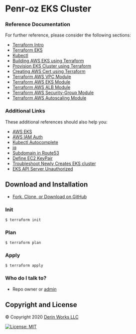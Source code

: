 # Penr-oz EKS Cluster

### Reference Documentation
For further reference, please consider the following sections:

* [Terraform Intro](https://www.terraform.io/intro/index.html)
* [Terraform EKS](https://learn.hashicorp.com/terraform/aws/eks-intro)
* [Kubectl](https://kubernetes.io/docs/tasks/tools/install-kubectl/)
* [Building AWS EKS using Terraform](https://www.esentri.com/building-a-kubernetes-cluster-on-aws-eks-using-terraform/)
* [Provision EKS Cluster using Terraform](https://learn.hashicorp.com/terraform/kubernetes/provision-eks-cluster)
* [Creating AWS Cert using Terraform](https://www.azavea.com/blog/2018/07/16/provisioning-acm-certificates-on-aws-with-terraform/)
* [Terraform AWS VPC Module](https://registry.terraform.io/modules/terraform-aws-modules/vpc/aws/2.28.0)
* [Terraform AWS EKS Module](https://registry.terraform.io/modules/terraform-aws-modules/eks/aws/11.1.0)
* [Terraform AWS ALB Module](https://registry.terraform.io/modules/terraform-aws-modules/alb/aws/5.0.0)
* [Terraform AWS Security-Group Module](https://registry.terraform.io/modules/terraform-aws-modules/security-group/aws/3.8.0)
* [Terraform AWS Autoscaling Module](https://registry.terraform.io/modules/terraform-aws-modules/autoscaling/aws/3.5.0)

### Additional Links
These additional references should also help you:

* [AWS EKS](https://aws.amazon.com/eks/getting-started/)
* [AWS IAM Auth](https://docs.aws.amazon.com/eks/latest/userguide/install-aws-iam-authenticator.html)
* [Kubectl Autocomplete](https://kubernetes.io/docs/tasks/tools/install-kubectl/#enabling-shell-autocompletion)
* [jq](https://stedolan.github.io/jq/)
* [Subdomain in Route53](https://docs.aws.amazon.com/Route53/latest/DeveloperGuide/CreatingNewSubdomain.html#CreateZoneNewSubdomain)
* [Define EC2 KeyPair](https://docs.aws.amazon.com/AWSEC2/latest/UserGuide/ec2-key-pairs.html)
* [Troubleshoot Newly Creates EKS cluster](https://medium.com/@yocollab/terraform-creating-eks-cluster-f5f53ebd0f1b)
* [EKS API Server Unauthorized](https://aws.amazon.com/premiumsupport/knowledge-center/eks-api-server-unauthorized-error/)

## Download and Installation
* [Fork, Clone, or Download on GitHub](https://github.com/ozguramac/penr-oz-eks)

### Init
```
$ terraform init
```
### Plan
```
$ terraform plan
```
### Apply
```
$ terraform apply
```
### Who do I talk to? ###
* Repo owner or [admin](mailto:info@derinworksllc.com) 

## Copyright and License
&copy; Copyright 2020 [Derin Works LLC](http://www.derinworksllc.com)

[![License: MIT](https://img.shields.io/badge/License-MIT-yellow.svg)](https://opensource.org/licenses/MIT)